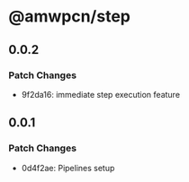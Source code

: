 # @amwpcn/step

## 0.0.2

### Patch Changes

- 9f2da16: immediate step execution feature

## 0.0.1

### Patch Changes

- 0d4f2ae: Pipelines setup
